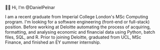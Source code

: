 🙋‍♂️ Hi, I’m @DanielPelnar

I am a recent graduate from Imperial College London's MSc Computing program. I'm looking for a software engineering (front-end or full-stack) position. Before working at Deloitte automating the process of acquiring, formatting, and analysing economic and financial data using Python, batch files, SQL, and R. Prior to joining Deloitte, graduated from UCL, MSc Finance, and finished an EY summer internship.


<!---
DanielPelnar/DanielPelnar is a ✨ special ✨ repository because its `README.md` (this file) appears on your GitHub profile.
You can click the Preview link to take a look at your changes.
--->
